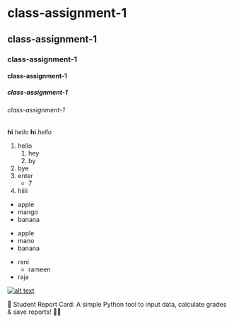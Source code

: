 # class-assignment-1
## class-assignment-1
### class-assignment-1
#### class-assignment-1
##### class-assignment-1
###### class-assignment-1

**hi**
*hello*
__hi__
_hello_

1. hello
   1. hey
   2. by
3. bye
4. enter
   - 7
8. hiiii

- apple
- mango
- banana

* apple
* mano
* banana


+ rani
   + rameen
+ raja

  


[![alt text](https://play-lh.googleusercontent.com/ZyWNGIfzUyoajtFcD7NhMksHEZh37f-MkHVGr5Yfefa-IX7yj9SMfI82Z7a2wpdKCA "google")](https://www.google.com/)

📘 Student Report Card: A simple Python tool to input data, calculate grades &amp; save reports! 📝🚀
